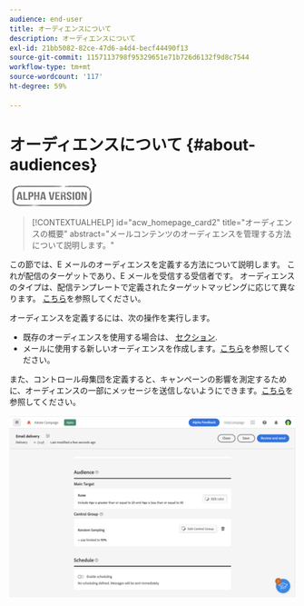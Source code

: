 ```yaml
---
audience: end-user
title: オーディエンスについて
description: オーディエンスについて
exl-id: 21bb5082-82ce-47d6-a4d4-becf44490f13
source-git-commit: 1157113798f95329651e71b726d6132f9d8c7544
workflow-type: tm+mt
source-wordcount: '117'
ht-degree: 59%

---
```


# オーディエンスについて {#about-audiences}

![](../assets/do-not-localize/badge.png)

>[!CONTEXTUALHELP]
>id="acw_homepage_card2"
>title="オーディエンスの概要"
>abstract="メールコンテンツのオーディエンスを管理する方法について説明します。"

<!--
Audience only created for the delivery, not available later-->


<!--
Three ways:
* existing audience

Campaign or AEP Audiences

* create new on the fly

query like AEP segment builder (same component with campaign data)

* import from file

show use case with a new audience creation (or import from file?)

control groups like acc: exract, random, based on attribute
-->

この節では、E メールのオーディエンスを定義する方法について説明します。 これが配信のターゲットであり、E メールを受信する受信者です。 オーディエンスのタイプは、配信テンプレートで定義されたターゲットマッピングに応じて異なります。 [こちら](../email/create-email.md)を参照してください。

オーディエンスを定義するには、次の操作を実行します。

* 既存のオーディエンスを使用する場合は、 [セクション](add-audience.md).
* メールに使用する新しいオーディエンスを作成します。[こちら](segment-builder.md)を参照してください。

また、コントロール母集団を定義すると、キャンペーンの影響を測定するために、オーディエンスの一部にメッセージを送信しないようにできます。[こちら](control-group.md)を参照してください。

![](assets/about-audience.png)
